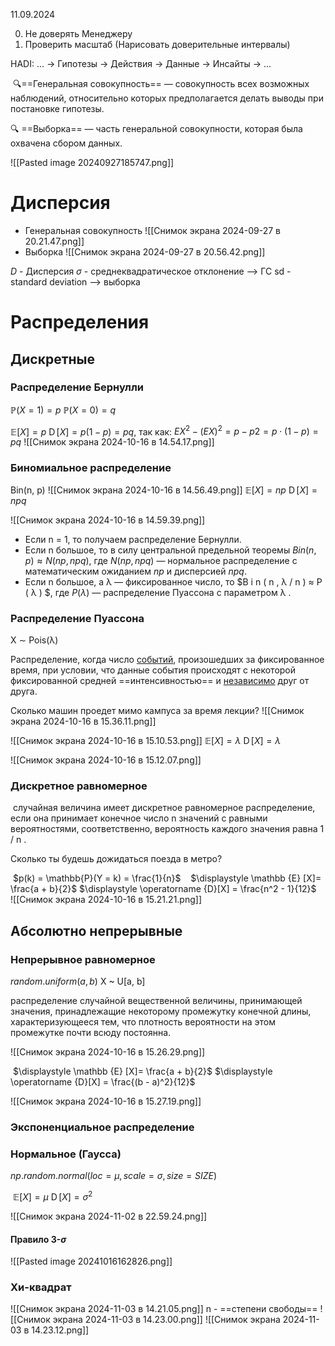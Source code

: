 11.09.2024

0. Не доверять Менеджеру
1. Проверить масштаб (Нарисовать доверительные интервалы)

HADI: ... -> Гипотезы -> Действия -> Данные -> Инсайты -> ...

 🔍==Генеральная совокупность== — совокупность всех возможных наблюдений, относительно которых предполагается делать выводы при постановке гипотезы.

🔍 ==Выборка== — часть генеральной совокупности, которая была охвачена сбором данных.

![[Pasted image 20240927185747.png]]

# Дисперсия
- Генеральная совокупность
![[Снимок экрана 2024-09-27 в 20.21.47.png]]
- Выборка
![[Снимок экрана 2024-09-27 в 20.56.42.png]]

$D$ - Дисперсия
$\sigma$ - среднеквадратическое отклонение —> ГС
sd - standard deviation —> выборка

# Распределения
## Дискретные
### Распределение Бернулли
$\mathbb{P}(X=1)=p$
$\mathbb{P}(X=0)=q$

$\displaystyle \mathbb {E} [X]=p$
$\displaystyle \operatorname {D} [X]=p(1-p)=pq$, так как: $E⁡X^2−(E⁡X)^2=p−p2=p⋅(1−p)=pq$
![[Снимок экрана 2024-10-16 в 14.54.17.png]]
### Биномиальное распределение
Bin(n, p)
![[Снимок экрана 2024-10-16 в 14.56.49.png]]
$\displaystyle \mathbb {E} [X]= np$
$\displaystyle \operatorname {D}[X]=npq$

![[Снимок экрана 2024-10-16 в 14.59.39.png]]

- Если n = 1, то получаем распределение Бернулли. 
- Если n большое, то в силу центральной предельной теоремы $Bin(n , p ) ≈ N ( n p , n p q)$,  где $N ( n p , n p q )$ — нормальное распределение с математическим ожиданием $n p$ и дисперсией $n p q$.
- Если n большое, а λ  — фиксированное число, то $B i n ( n , λ / n ) ≈ P ( λ ) $, где $P ( λ )$ — распределение Пуассона с параметром λ .
### Распределение Пуассона
X ∼ Pois(λ)

Распределение, когда число [событий](https://ru.wikipedia.org/wiki/%D0%A1%D0%BB%D1%83%D1%87%D0%B0%D0%B9%D0%BD%D0%BE%D0%B5_%D1%81%D0%BE%D0%B1%D1%8B%D1%82%D0%B8%D0%B5 "Случайное событие"), произошедших за фиксированное время, при условии, что данные события происходят с некоторой фиксированной средней ==интенсивностью== и [независимо](https://ru.wikipedia.org/wiki/%D0%9D%D0%B5%D0%B7%D0%B0%D0%B2%D0%B8%D1%81%D0%B8%D0%BC%D0%BE%D1%81%D1%82%D1%8C_(%D1%82%D0%B5%D0%BE%D1%80%D0%B8%D1%8F_%D0%B2%D0%B5%D1%80%D0%BE%D1%8F%D1%82%D0%BD%D0%BE%D1%81%D1%82%D0%B5%D0%B9) "Независимость (теория вероятностей)") друг от друга.

Сколько машин проедет мимо кампуса за время лекции?
![[Снимок экрана 2024-10-16 в 15.36.11.png]]

![[Снимок экрана 2024-10-16 в 15.10.53.png]]
$\displaystyle \mathbb {E} [X]= \lambda$
$\displaystyle \operatorname {D}[X]=\lambda$

![[Снимок экрана 2024-10-16 в 15.12.07.png]]

### Дискретное равномерное
 случайная величина имеет дискретное равномерное распределение, если она принимает конечное число n значений с равными вероятностями, соответственно, вероятность каждого значения равна 1 / n .

Сколько ты будешь дожидаться поезда в метро?

 $p(k) = \mathbb{P}(Y = k) = \frac{1}{n}$
 
 $\displaystyle \mathbb {E} [X]= \frac{a + b}{2}$
$\displaystyle \operatorname {D}[X] = \frac{n^2 - 1}{12}$
 
![[Снимок экрана 2024-10-16 в 15.21.21.png]]
## Абсолютно непрерывные
### Непрерывное равномерное
$random.uniform(a, b)$
X ~ U\[a, b\]

распределение случайной вещественной величины, принимающей значения, принадлежащие некоторому промежутку конечной длины, характеризующееся тем, что плотность вероятности на этом промежутке почти всюду постоянна.

![[Снимок экрана 2024-10-16 в 15.26.29.png]]

 $\displaystyle \mathbb {E} [X]= \frac{a + b}{2}$
$\displaystyle \operatorname {D}[X] = \frac{(b - a)^2}{12}$

![[Снимок экрана 2024-10-16 в 15.27.19.png]]
### Экспоненциальное распределение
### Нормальное (Гаусса)
$np . random . normal ( loc = \mu, scale = \sigma , size = SIZE)$

 $\displaystyle \mathbb {E} [X]= \mu$
$\displaystyle \operatorname {D}[X] = \sigma^2$

![[Снимок экрана 2024-11-02 в 22.59.24.png]]

#### Правило 3-$\sigma$
![[Pasted image 20241016162826.png]]

 ### Хи-квадрат
 ![[Снимок экрана 2024-11-03 в 14.21.05.png]]
n - ==степени свободы==
![[Снимок экрана 2024-11-03 в 14.23.00.png]]
![[Снимок экрана 2024-11-03 в 14.23.12.png]]